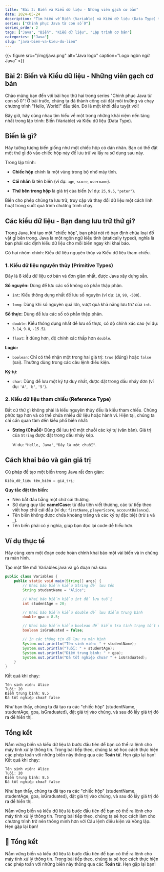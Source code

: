 ```yaml
---
title: "Bài 2: Biến và Kiểu dữ liệu - Những viên gạch cơ bản"
date: 2024-05-24
description: "Tìm hiểu về Biến (Variable) và Kiểu dữ liệu (Data Type) trong Java, bao gồm các kiểu nguyên thủy (int, double, boolean) và kiểu tham chiếu (String)."
series: ["Chinh phục Java từ con số 0"]
series_order: 2
tags: ["Java", "Biến", "Kiểu dữ liệu", "Lập trình cơ bản"]
categories: ["Java"]
slug: "java-bien-va-kieu-du-lieu"
---
```


{{< figure src="/img/java.png" alt="Java logo" caption="Logo ngôn ngữ Java" >}}

## Bài 2: Biến và Kiểu dữ liệu - Những viên gạch cơ bản

Chào mừng bạn đến với bài học thứ hai trong series "Chinh phục Java từ con số 0"! Ở bài trước, chúng ta đã thành công cài đặt môi trường và chạy chương trình "Hello, World!" đầu tiên. Đó là một khởi đầu tuyệt vời!

Bây giờ, hãy cùng nhau tìm hiểu về một trong những khái niệm nền tảng nhất trong lập trình: Biến (Variable) và Kiểu dữ liệu (Data Type).

## Biến là gì?

Hãy tưởng tượng biến giống như một chiếc hộp có dán nhãn. Bạn có thể đặt một thứ gì đó vào chiếc hộp này để lưu trữ và lấy ra sử dụng sau này.

Trong lập trình:

- **Chiếc hộp** chính là một vùng trong bộ nhớ máy tính.

- **Cái nhãn** là tên biến (ví dụ: `age`, `score`, `username`).

- **Thứ bên trong hộp** là giá trị của biến (ví dụ: `25`, `9.5`, `"peter"`).

Biến cho phép chúng ta lưu trữ, truy cập và thay đổi dữ liệu một cách linh hoạt trong suốt quá trình chương trình chạy.

## Các kiểu dữ liệu - Bạn đang lưu trữ thứ gì?

Trong Java, khi tạo một "chiếc hộp", bạn phải nói rõ bạn định chứa loại đồ vật gì bên trong. Java là một ngôn ngữ kiểu tĩnh (statically typed), nghĩa là bạn phải xác định kiểu dữ liệu cho mỗi biến ngay khi khai báo.

Có hai nhóm chính: Kiểu dữ liệu nguyên thủy và Kiểu dữ liệu tham chiếu.

### 1. Kiểu dữ liệu nguyên thủy (Primitive Types)

Đây là 8 kiểu dữ liệu cơ bản và đơn giản nhất, được Java xây dựng sẵn.

**Số nguyên:** Dùng để lưu các số không có phần thập phân.

- `int`: Kiểu thông dụng nhất để lưu số nguyên (ví dụ: `10`, `99`, `-500`).

- `long`: Dùng khi số nguyên quá lớn, vượt quá khả năng lưu trữ của `int`.

**Số thực:** Dùng để lưu các số có phần thập phân.

- `double`: Kiểu thông dụng nhất để lưu số thực, có độ chính xác cao (ví dụ: `3.14`, `9.8`, `-15.5`).

- `float`: Ít dùng hơn, độ chính xác thấp hơn `double`.

**Logic:**

- `boolean`: Chỉ có thể nhận một trong hai giá trị: `true` (đúng) hoặc `false` (sai). Thường dùng trong các câu lệnh điều kiện.

**Ký tự:**

- `char`: Dùng để lưu một ký tự duy nhất, được đặt trong dấu nháy đơn (ví dụ: `'A'`, `'b'`, `'5'`).

### 2. Kiểu dữ liệu tham chiếu (Reference Type)

Bất cứ thứ gì không phải là kiểu nguyên thủy đều là kiểu tham chiếu. Chúng phức tạp hơn và có thể chứa nhiều dữ liệu hoặc hành vi. Hiện tại, chúng ta chỉ cần quan tâm đến kiểu phổ biến nhất:

- **String (Chuỗi):** Dùng để lưu trữ một chuỗi các ký tự (văn bản). Giá trị của `String` được đặt trong dấu nháy kép.

  Ví dụ: `"Hello, Java"`, `"Đây là một chuỗi"`.

## Cách khai báo và gán giá trị

Cú pháp để tạo một biến trong Java rất đơn giản:

```java
Kiểu_dữ_liệu tên_biến = giá_trị;
```

**Quy tắc đặt tên biến:**

- Nên bắt đầu bằng một chữ cái thường.
- Sử dụng quy tắc **camelCase**: từ đầu tiên viết thường, các từ tiếp theo viết hoa chữ cái đầu (ví dụ: `firstName`, `playerScore`, `accountBalance`).
- Tên biến không được chứa khoảng trắng và các ký tự đặc biệt (trừ `$` và `_`).
- Tên biến phải có ý nghĩa, giúp bạn đọc lại code dễ hiểu hơn.

## Ví dụ thực tế

Hãy cùng xem một đoạn code hoàn chỉnh khai báo một vài biến và in chúng ra màn hình.

Tạo một file mới Variables.java và gõ đoạn mã sau:

```java
public class Variables {
    public static void main(String[] args) {
        // Khai báo biến kiểu String để lưu tên
        String studentName = "Alice";

        // Khai báo biến kiểu int để lưu tuổi
        int studentAge = 20;

        // Khai báo biến kiểu double để lưu điểm trung bình
        double gpa = 8.5;

        // Khai báo biến kiểu boolean để kiểm tra tình trạng tốt nghiệp
        boolean isGraduated = false;

        // In các thông tin đã lưu ra màn hình
        System.out.println("Tên sinh viên: " + studentName);
        System.out.println("Tuổi: " + studentAge);
        System.out.println("Điểm trung bình: " + gpa);
        System.out.println("Đã tốt nghiệp chưa? " + isGraduated);
    }
}
```

Kết quả khi chạy:

```plaintext
Tên sinh viên: Alice
Tuổi: 20
Điểm trung bình: 8.5
Đã tốt nghiệp chưa? false
```

Như bạn thấy, chúng ta đã tạo ra các "chiếc hộp" (studentName, studentAge, gpa, isGraduated), đặt giá trị vào chúng, và sau đó lấy giá trị đó ra để hiển thị.

## Tổng kết

Nắm vững biến và kiểu dữ liệu là bước đầu tiên để bạn có thể ra lệnh cho máy tính xử lý thông tin. Trong bài tiếp theo, chúng ta sẽ học cách thực hiện các phép toán với những biến này thông qua các **Toán tử**. Hẹn gặp lại bạn!
Kết quả khi chạy:

```plaintext
Tên sinh viên: Alice
Tuổi: 20
Điểm trung bình: 8.5
Đã tốt nghiệp chưa? false
```

Như bạn thấy, chúng ta đã tạo ra các "chiếc hộp" (studentName, studentAge, gpa, isGraduated), đặt giá trị vào chúng, và sau đó lấy giá trị đó ra để hiển thị.

Nắm vững biến và kiểu dữ liệu là bước đầu tiên để bạn có thể ra lệnh cho máy tính xử lý thông tin. Trong bài tiếp theo, chúng ta sẽ học cách làm cho chương trình trở nên thông minh hơn với Câu lệnh điều kiện và Vòng lặp. Hẹn gặp lại bạn!

## 🎯 Tổng kết

Nắm vững biến và kiểu dữ liệu là bước đầu tiên để bạn có thể ra lệnh cho máy tính xử lý thông tin. Trong bài tiếp theo, chúng ta sẽ học cách thực hiện các phép toán với những biến này thông qua các **Toán tử**. Hẹn gặp lại bạn!
